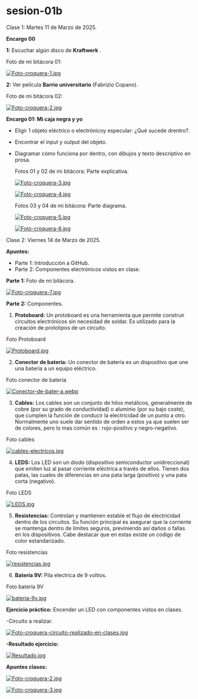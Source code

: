 # sesion-01b

Clase 1: Martes 11 de Marzo de 2025.

**Encargo 00**

**1:** Escuchar algún disco de **Kraftwerk** .

Foto de mi bitácora 01:

[![Foto-croquera-1.jpg](https://i.postimg.cc/wjbFcFrJ/Foto-croquera-1.jpg)](https://postimg.cc/sM7p3PsD)

**2:** Ver película **Barrio universitario** (Fabrizio Copano).

Foto de mi bitácora 02:

[![Foto-croquera-2.jpg](https://i.postimg.cc/wM6hdsPg/Foto-croquera-2.jpg)](https://postimg.cc/XGzZfX4z)

**Encargo 01: Mi caja negra y yo**

- Eligir 1 objeto eléctrico o electrónicoy especular: ¿Qué sucede drentro?.
- Encontrar el input y output del objeto.
- Diagramar cómo funciona por dentro, con dibujos y texto descriptivo en prosa.

  Fotos 01 y 02 de mi bitácora: Parte explicativa.
  
  [![Foto-croquera-3.jpg](https://i.postimg.cc/sxvgSjG5/Foto-croquera-3.jpg)](https://postimg.cc/n9fxftkL)

  [![Foto-croquera-4.jpg](https://i.postimg.cc/6qg5fkCg/Foto-croquera-4.jpg)](https://postimg.cc/H80gpPZ9)

  Fotos 03 y 04 de mi bitácora: Parte diagrama.

  [![Foto-croquera-5.jpg](https://i.postimg.cc/Z5k5Bhby/Foto-croquera-5.jpg)](https://postimg.cc/9rphKKqW)

  [![Foto-croquera-6.jpg](https://i.postimg.cc/4xzNpFy2/Foto-croquera-6.jpg)](https://postimg.cc/21SDDG4n)

 Clase 2: Viernes 14 de Marzo de 2025.

 **Apuntes:**

- Parte 1: Introducción a GitHub.
- Parte 2: Componentes electrónicos vistos en clase.

**Parte 1:** Foto de mi bitácora.

[![Foto-croquera-7.jpg](https://i.postimg.cc/kgcGkpC6/Foto-croquera-7.jpg)](https://postimg.cc/688BZzyt)

**Parte 2:** Componentes.

1. **Protoboard:** Un protoboard es una herramienta que permite construir circuitos electrónicos sin necesidad de soldar. Es utilizado para la creación de prototipos de un circuito.

Foto Protoboard

[![Protoboard.jpg](https://i.postimg.cc/TPtyWHHM/Protoboard.jpg)](https://postimg.cc/DWbf95TB)

2. **Conector de batería:** Un conector de batería es un dispositivo que une una batería a un equipo eléctrico.

Foto conector de batería

[![Conector-de-bater-a.webp](https://i.postimg.cc/RqxqBrqf/Conector-de-bater-a.webp)](https://postimg.cc/GTzbF5Fh)

3. **Cables:** Los cables son un conjunto de hilos metálicos, generalmente de cobre (por su grado de conductividad) o aluminio (por su bajo coste), que cumplen la función de conducir la electricidad de un punto a otro. Normalmente uno suele dar sentido de orden a estos ya que suelen ser de colores, pero lo mas común es : rojo-positivo y negro-negativo.

Foto cables

[![cables-electricos.jpg](https://i.postimg.cc/SRMj3QQk/cables-electricos.jpg)](https://postimg.cc/0K98JsJB)

4. **LEDS:** Los LED son un diodo (dispositivo semiconductor unidireccional) que emiten luz al pasar corriente eléctrica a través de ellos. Tienen dos patas, las cuales de diferencias en una pata larga (positivo) y una pata corta (negativo).

Foto LEDS

[![LEDS.jpg](https://i.postimg.cc/XNpHHrFd/LEDS.jpg)](https://postimg.cc/ThvJhYt3)

5. **Resistencias:** Controlan y mantienen estable el flujo de electricidad dentro de los circuitos. Su función principal es asegurar que la corriente se mantenga dentro de límites seguros, previniendo así daños o fallas en los dispositivos. Cabe destacar que en estas existe un codigo de color estandarizado.

Foto resistencias

[![resistencias.jpg](https://i.postimg.cc/vBD47Lp1/resistencias.jpg)](https://postimg.cc/G8w3dY3r)

6. **Batería 9V:** Pila electrica de 9 voltios.

Foto batería 9V

[![bateria-9v.jpg](https://i.postimg.cc/k4ZBTRmT/bateria-9v.jpg)](https://postimg.cc/zbCzBB3h)

**Ejercicio práctico:** Encender un LED con componentes vistos en clases.

-Circuito a realizar.

[![Foto-croquera-circuito-realizado-en-clases.jpg](https://i.postimg.cc/85qhnzQm/Foto-croquera-circuito-realizado-en-clases.jpg)](https://postimg.cc/62f28wQ8)

**-Resultado ejercicio:**

[![Resultado.jpg](https://i.postimg.cc/zBWLvw6T/Resultado.jpg)](https://postimg.cc/VrfsHtYN)

**Apuntes clases:**

[![Foto-croquera-2.jpg](https://i.postimg.cc/ZKfqTDn1/Foto-croquera-2.jpg)](https://postimg.cc/JGk8xxbq)

[![Foto-croquera-3.jpg](https://i.postimg.cc/mgtghNFh/Foto-croquera-3.jpg)](https://postimg.cc/68xXmZcN)

